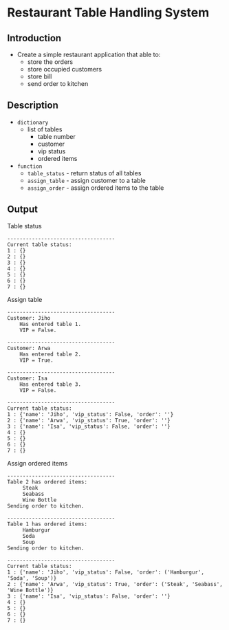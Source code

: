 # Restaurant Table Handling System

## Introduction
- Create a simple restaurant application that able to:
    - store the orders
    - store occupied customers
    - store bill
    - send order to kitchen

## Description
- `dictionary`
    - list of tables
        - table number
        - customer
        - vip status
        - ordered items
- `function`
    - `table_status` - return status of all tables
    - `assign_table` - assign customer to a table
    - `assign_order` - assign ordered items to the table

## Output
Table status
```
-----------------------------------
Current table status:
1 : {}
2 : {}
3 : {}
4 : {}
5 : {}
6 : {}
7 : {}

```
Assign table
```
-----------------------------------
Customer: Jiho
	Has entered table 1.
	VIP = False.

-----------------------------------
Customer: Arwa
	Has entered table 2.
	VIP = True.

-----------------------------------
Customer: Isa
	Has entered table 3.
	VIP = False.

-----------------------------------
Current table status:
1 : {'name': 'Jiho', 'vip_status': False, 'order': ''}
2 : {'name': 'Arwa', 'vip_status': True, 'order': ''}
3 : {'name': 'Isa', 'vip_status': False, 'order': ''}
4 : {}
5 : {}
6 : {}
7 : {}

```
Assign ordered items
```
-----------------------------------
Table 2 has ordered items:
	 Steak
	 Seabass
	 Wine Bottle
Sending order to kitchen.

-----------------------------------
Table 1 has ordered items:
	 Hamburgur
	 Soda
	 Soup
Sending order to kitchen.

-----------------------------------
Current table status:
1 : {'name': 'Jiho', 'vip_status': False, 'order': ('Hamburgur', 'Soda', 'Soup')}
2 : {'name': 'Arwa', 'vip_status': True, 'order': ('Steak', 'Seabass', 'Wine Bottle')}
3 : {'name': 'Isa', 'vip_status': False, 'order': ''}
4 : {}
5 : {}
6 : {}
7 : {}
```